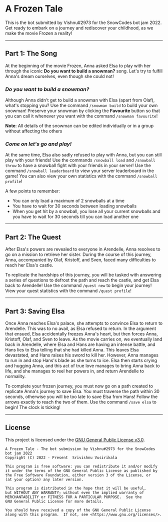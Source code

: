 # A Frozen Tale

This is the bot submitted by Vishnu#2973 for the SnowCodes bot jam 2022. Get ready to embark on a journey and rediscover your childhood, as we make the movie Frozen a reality!

---

## Part 1: The Song

At the beginning of the movie Frozen, Anna asked Elsa to play with her through the iconic **Do you want to build a snowman?** song. Let's try to fulfill Anna's dream ourselves, even though she could not!

### ***Do you want to build a snowman?***

Although Anna didn't get to build a snowman with Elsa (apart from Olaf), what's stopping you? Use the command `/snowman build` to build your own snowman! Preserve your snowman by clicking the **Favourite** button so that you can call it whenever you want with the command `/snowman favourite`!

**Note**: All details of the snowman can be edited individually or in a group without affecting the others

### ***Come on let's go and play!***

At the same time, Elsa also sadly refused to play with Anna, but you can still play with your friends! Use the commands `/snowball load` and `/snowball throw` to have a snowball fight with your friends in your server! Use the command `/snowball leaderboard` to view your server leaderboard in the game! You can also view your own statistics with the command `/snowball profile`!

A few points to remember:
- You can only load a maximum of 2 snowballs at a time
- You have to wait for 30 seconds between loading snowballs
- When you get hit by a snowball, you lose all your current snowballs and you have to wait for 30 seconds till you can load another one

---

## Part 2: The Quest

After Elsa's powers are revealed to everyone in Arendelle, Anna resolves to go on a mission to retrieve her sister. During the course of this journey, Anna, accompanied by Olaf, Kristoff, and Sven, faced many difficulties to reach her Elsa's castle.

To replicate the hardships of this journey, you will be tasked with answering a series of questions to defrost the path and reach the castle, and get Elsa back to Arendelle! Use the command `/quest new` to begin your journey! View your quest statistics with the command `/quest profile`!

---

## Part 3: Saving Elsa

Once Anna reaches Elsa's palace, she attempts to convince Elsa to return to Arendelle. This was to no avail, as Elsa refused to return. In the argument that ensued, Elsa accidentally freezes Anna's heart, but then forces Anna, Kristoff, Olaf, and Sven to leave. As the movie carries on, we eventually land back in Arendelle, where Elsa and Hans are having an intense battle, and Hans lies to Elsa telling that she had killed Anna. This leaves Elsa devastated, and Hans raises his sword to kill her. However, Anna manages to run in and stop Hans's blade as she turns to ice. Elsa then starts crying and hugging Anna, and this act of true love manages to bring Anna back to life, and she manages to reel her powers in, and return Arendelle to normality.

To complete your frozen journey, you must now go on a path created to replicate Anna's journey to save Elsa. You must traverse the path within 30 seconds, otherwise you will be too late to save Elsa from Hans! Follow the arrows exactly to reach the two of them. Use the command `/save elsa` to begin! The clock is ticking!

---

## License

This project is licensed under the [GNU General Public License v3.0](https://github.com/vsmart-06/a-frozen-tale/blob/master/LICENSE.md).

    A Frozen Tale - The bot submission by Vishnu#2973 for the SnowCodes bot jam 2022
    Copyright (C) 2022 - Present  Srivishnu Vusirikala

    This program is free software: you can redistribute it and/or modify
    it under the terms of the GNU General Public License as published by
    the Free Software Foundation, either version 3 of the License, or
    (at your option) any later version.

    This program is distributed in the hope that it will be useful,
    but WITHOUT ANY WARRANTY; without even the implied warranty of
    MERCHANTABILITY or FITNESS FOR A PARTICULAR PURPOSE.  See the
    GNU General Public License for more details.

    You should have received a copy of the GNU General Public License
    along with this program.  If not, see <https://www.gnu.org/licenses/>.